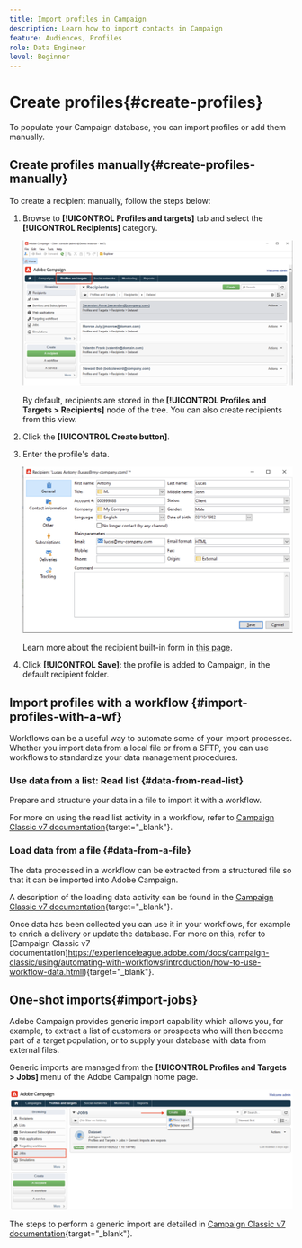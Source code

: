```yaml
---
title: Import profiles in Campaign
description: Learn how to import contacts in Campaign
feature: Audiences, Profiles
role: Data Engineer
level: Beginner
---
```

# Create profiles{#create-profiles}

To populate your Campaign database, you can import profiles or add them manually. 

## Create profiles manually{#create-profiles-manually}

To create a recipient manually, follow the steps below:

1. Browse to **[!UICONTROL Profiles and targets]** tab and select the **[!UICONTROL Recipients]** category. 

    ![](assets/profiles-and-targets.png)

    By default, recipients are stored in the **[!UICONTROL Profiles and Targets > Recipients]** node of the tree. You can also create recipients from this view. 

1. Click the **[!UICONTROL Create button]**.
1. Enter the profile's data. 

    ![](assets/new-recipient.png)

    Learn more about the recipient built-in form in [this page](view-profiles.md#edit-a-profiles).

1. Click **[!UICONTROL Save]**: the profile is added to Campaign, in the default recipient folder.

## Import profiles with a workflow {#import-profiles-with-a-wf}

Workflows can be a useful way to automate some of your import processes. Whether you import data from a local file or from a SFTP, you can use workflows to standardize your data management procedures.

### Use data from a list: Read list {#data-from-read-list}

Prepare and structure your data in a file to import it with a workflow.

For more on using the read list activity in a workflow, refer to [Campaign Classic v7 documentation](https://experienceleague.adobe.com/docs/campaign-classic/using/automating-with-workflows/targeting-activities/read-list.html){target="_blank"}.

### Load data from a file {#data-from-a-file}

The data processed in a workflow can be extracted from a structured file so that it can be imported into Adobe Campaign.

A description of the loading data activity can be found in the [Campaign Classic v7 documentation](https://experienceleague.adobe.com/docs/campaign-classic/using/automating-with-workflows/action-activities/data-loading--file-.html){target="_blank"}.

Once data has been collected you can use it in your workflows, for example to enrich a delivery or update the database. For more on this, refer to [Campaign Classic v7 documentation]https://experienceleague.adobe.com/docs/campaign-classic/using/automating-with-workflows/introduction/how-to-use-workflow-data.htmll){target="_blank"}.


## One-shot imports{#import-jobs}

Adobe Campaign provides generic import capability which allows you, for example, to extract a list of customers or prospects who will then become part of a target population, or to supply your database with data from external files.

Generic imports are managed from the **[!UICONTROL Profiles and Targets > Jobs]** menu of the Adobe Campaign home page.

![](assets/new-import-job.png)

The steps to perform a generic import are detailed in [Campaign Classic v7 documentation](https://experienceleague.adobe.com/docs/campaign-classic/using/getting-started/importing-and-exporting-data/generic-imports-exports/about-generic-imports-exports.html){target="_blank"}.
